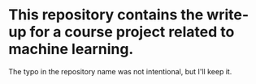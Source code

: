 # This repository contains the write-up for a course project related to machine learning.

The typo in the repository name was not intentional, but I'll keep it.
